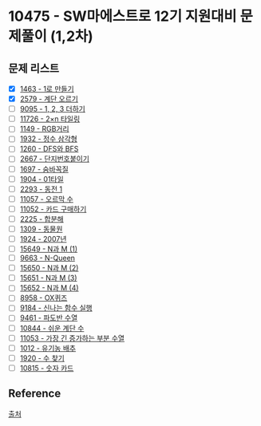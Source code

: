 # 10475 - SW마에스트로 12기 지원대비 문제풀이 (1,2차)

## 문제 리스트

* [x] [1463 - 1로 만들기](pro_1463)
* [x] [2579 - 계단 오르기](pro_2579)
* [ ] [9095 - 1, 2, 3 더하기](pro_9095)
* [ ] [11726 - 2×n 타일링](pro_11726)
* [ ] [1149 - RGB거리](pro_1149)
* [ ] [1932 - 정수 삼각형](pro_1932)
* [ ] [1260 - DFS와 BFS](pro_1260)
* [ ] [2667 - 단지번호붙이기](pro_2667)
* [ ] [1697 - 숨바꼭질](pro_1697)
* [ ] [1904 - 01타일](pro_1904)
* [ ] [2293 - 동전 1](pro_2293)
* [ ] [11057 - 오르막 수](pro_11057)
* [ ] [11052 - 카드 구매하기](pro_11052)
* [ ] [2225 - 합분해](pro_2225)
* [ ] [1309 - 동물원](pro_1309)
* [ ] [1924 - 2007년](pro_1924)
* [ ] [15649 - N과 M (1)](pro_15649)
* [ ] [9663 - N-Queen](pro_9663)
* [ ] [15650 - N과 M (2)](pro_15650)
* [ ] [15651 - N과 M (3)](pro_15651)
* [ ] [15652 - N과 M (4)](pro_15652)
* [ ] [8958 - OX퀴즈](pro_8958)
* [ ] [9184 - 신나는 함수 실행](pro_9184)
* [ ] [9461 - 파도반 수열](pro_9461)
* [ ] [10844 - 쉬운 계단 수](pro_10844)
* [ ] [11053 - 가장 긴 증가하는 부분 수열](pro_11053)
* [ ] [1012 - 유기농 배추](pro_1012)
* [ ] [1920 - 수 찾기](pro_1920)
* [ ] [10815 - 숫자 카드](pro_10815)

## Reference
 
[출처](https://www.acmicpc.net/workbook/view/10475)